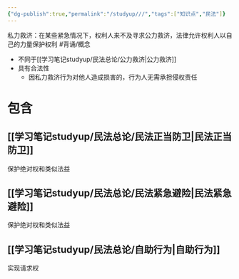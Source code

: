 ```yaml
---
{"dg-publish":true,"permalink":"/studyup///","tags":["知识点","民法"]}
---
```


私力救济：在某些紧急情况下，权利人来不及寻求公力救济，法律允许权利人以自己的力量保护权利 #背诵/概念 
- 不同于[[学习笔记studyup/民法总论/公力救济\|公力救济]]
- 具有合法性
	- 因私力救济行为对他人造成损害的，行为人无需承担侵权责任
# 包含
## [[学习笔记studyup/民法总论/民法正当防卫\|民法正当防卫]] 
保护绝对权和类似法益
## [[学习笔记studyup/民法总论/民法紧急避险\|民法紧急避险]] 
保护绝对权和类似法益
## [[学习笔记studyup/民法总论/自助行为\|自助行为]] 
实现请求权
